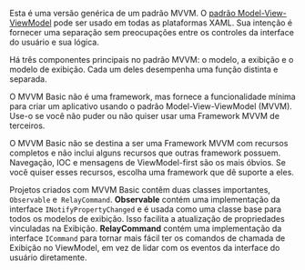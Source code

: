 ﻿Esta é uma versão genérica de um padrão MVVM.  O [padrão Model-View-ViewModel](https://en.wikipedia.org/wiki/Model%E2%80%93view%E2%80%93viewmodel) pode ser usado em todas as plataformas XAML. Sua intenção é fornecer uma separação sem preocupações entre os controles da interface do usuário e sua lógica.

Há três componentes principais no padrão MVVM: o modelo, a exibição e o modelo de exibição. Cada um deles desempenha uma função distinta e separada.

O MVVM Basic não é uma framework, mas fornece a funcionalidade mínima para criar um aplicativo usando o padrão Model-View-ViewModel (MVVM).
Use-o se você não puder ou não quiser usar uma Framework MVVM de terceiros.

O MVVM Basic não se destina a ser uma Framework MVVM com recursos completos e não inclui alguns recursos que outras framework possuem. Navegação, IOC e mensagens de ViewModel-first são os mais óbvios. Se você quiser esses recursos, escolha uma framework que dê suporte a eles.

Projetos criados com MVVM Basic contêm duas classes importantes, `Observable` e` RelayCommand`.
**Observable** contém uma implementação da interface `INotifyPropertyChanged` e é usada como uma classe base para todos os modelos de exibição. Isso facilita a atualização de propriedades vinculadas na Exibição.
**RelayCommand** contém uma implementação da interface `ICommand` para tornar mais fácil ter os comandos de chamada de Exibição no ViewModel, em vez de lidar com os eventos da interface do usuário diretamente.
